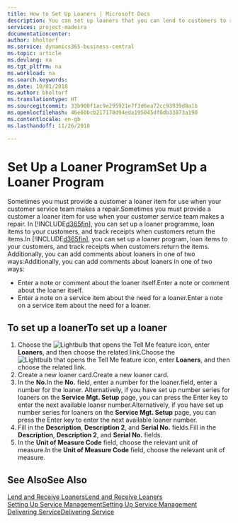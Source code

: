 ```yaml
---
title: How to Set Up Loaners | Microsoft Docs
description: You can set up loaners that you can lend to customers to replace service items while they are in service.
services: project-madeira
documentationcenter: 
author: bholtorf
ms.service: dynamics365-business-central
ms.topic: article
ms.devlang: na
ms.tgt_pltfrm: na
ms.workload: na
ms.search.keywords: 
ms.date: 10/01/2018
ms.author: bholtorf
ms.translationtype: HT
ms.sourcegitcommit: 33b900f1ac9e295921e7f3d6ea72cc93939d8a1b
ms.openlocfilehash: 46e60bcb217178d94eda195045df0db33873a190
ms.contentlocale: en-gb
ms.lasthandoff: 11/26/2018

---
```

# <a name="set-up-a-loaner-program"></a><span data-ttu-id="58dd8-103">Set Up a Loaner Program</span><span class="sxs-lookup"><span data-stu-id="58dd8-103">Set Up a Loaner Program</span></span>
<span data-ttu-id="58dd8-104">Sometimes you must provide a customer a loaner item for use when your customer service team makes a repair.</span><span class="sxs-lookup"><span data-stu-id="58dd8-104">Sometimes you must provide a customer a loaner item for use when your customer service team makes a repair.</span></span> <span data-ttu-id="58dd8-105">In [!INCLUDE[d365fin](includes/d365fin_md.md)], you can set up a loaner programme, loan items to your customers, and track receipts when customers return the items.</span><span class="sxs-lookup"><span data-stu-id="58dd8-105">In [!INCLUDE[d365fin](includes/d365fin_md.md)], you can set up a loaner program, loan items to your customers, and track receipts when customers return the items.</span></span> <span data-ttu-id="58dd8-106">Additionally, you can add comments about loaners in one of two ways:</span><span class="sxs-lookup"><span data-stu-id="58dd8-106">Additionally, you can add comments about loaners in one of two ways:</span></span>  
  
* <span data-ttu-id="58dd8-107">Enter a note or comment about the loaner itself.</span><span class="sxs-lookup"><span data-stu-id="58dd8-107">Enter a note or comment about the loaner itself.</span></span>  
* <span data-ttu-id="58dd8-108">Enter a note on a service item about the need for a loaner.</span><span class="sxs-lookup"><span data-stu-id="58dd8-108">Enter a note on a service item about the need for a loaner.</span></span>  

## <a name="to-set-up-a-loaner"></a><span data-ttu-id="58dd8-109">To set up a loaner</span><span class="sxs-lookup"><span data-stu-id="58dd8-109">To set up a loaner</span></span>  
1. <span data-ttu-id="58dd8-110">Choose the ![Lightbulb that opens the Tell Me feature](media/ui-search/search_small.png "Tell me what you want to do") icon, enter **Loaners**, and then choose the related link.</span><span class="sxs-lookup"><span data-stu-id="58dd8-110">Choose the ![Lightbulb that opens the Tell Me feature](media/ui-search/search_small.png "Tell me what you want to do") icon, enter **Loaners**, and then choose the related link.</span></span>  
2. <span data-ttu-id="58dd8-111">Create a new loaner card.</span><span class="sxs-lookup"><span data-stu-id="58dd8-111">Create a new loaner card.</span></span> 
3. <span data-ttu-id="58dd8-112">In the **No.**</span><span class="sxs-lookup"><span data-stu-id="58dd8-112">In the **No.**</span></span> <span data-ttu-id="58dd8-113">field, enter a number for the loaner.</span><span class="sxs-lookup"><span data-stu-id="58dd8-113">field, enter a number for the loaner.</span></span> <span data-ttu-id="58dd8-114">Alternatively, if you have set up number series for loaners on the **Service Mgt. Setup** page, you can press the Enter key to enter the next available loaner number.</span><span class="sxs-lookup"><span data-stu-id="58dd8-114">Alternatively, if you have set up number series for loaners on the **Service Mgt. Setup** page, you can press the Enter key to enter the next available loaner number.</span></span>  
4. <span data-ttu-id="58dd8-115">Fill in the **Description**, **Description 2**, and **Serial No.** fields.</span><span class="sxs-lookup"><span data-stu-id="58dd8-115">Fill in the **Description**, **Description 2**, and **Serial No.** fields.</span></span>  
5. <span data-ttu-id="58dd8-116">In the **Unit of Measure Code** field, choose the relevant unit of measure.</span><span class="sxs-lookup"><span data-stu-id="58dd8-116">In the **Unit of Measure Code** field, choose the relevant unit of measure.</span></span>  
  
## <a name="see-also"></a><span data-ttu-id="58dd8-117">See Also</span><span class="sxs-lookup"><span data-stu-id="58dd8-117">See Also</span></span>
[<span data-ttu-id="58dd8-118">Lend and Receive Loaners</span><span class="sxs-lookup"><span data-stu-id="58dd8-118">Lend and Receive Loaners</span></span>](service-how-to-lend-receive-loaners.md)  
[<span data-ttu-id="58dd8-119">Setting Up Service Management</span><span class="sxs-lookup"><span data-stu-id="58dd8-119">Setting Up Service Management</span></span>](service-setup-service.md)  
[<span data-ttu-id="58dd8-120">Delivering Service</span><span class="sxs-lookup"><span data-stu-id="58dd8-120">Delivering Service</span></span>](service-deliver-service.md)  


